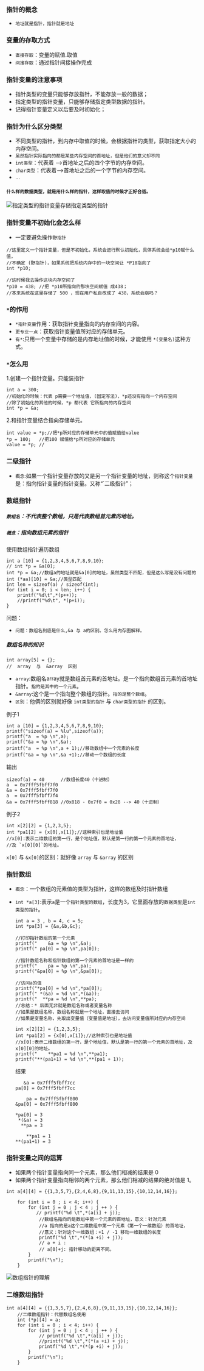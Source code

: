 ### 指针的概念
* `地址就是指针，指针就是地址`

### 变量的存取方式

* `直接存取`：变量的赋值.取值
* `间接存取`：通过指针间接操作完成

### 指针变量的注意事项
* 指针类型的变量只能够存放指针，不能存放一般的数据；
* 指定类型的指针变量，只能够存储指定类型数据的指针。
* 记得指针变量定义以后要及时初始化；

### 指针为什么区分类型
- 不同类型的指针，到内存中取值的时候，会根据指针的类型，获取指定大小的内存空间。
- `虽然指针实际指向的都是某些内存空间的首地址，但是他们的意义却不同`
- `int类型`：代表着 -->首地址之后的四个字节的内存空间。
- `char类型`：代表着-->首地址之后的一个字节的内存空间。
- ...
#### `什么样的数据类型，就是用什么样的指针，这样取值的时候才正好合适。`

![指定类型的指针变量存储指定类型的指针](https://github.com/to-explore-future/LearningNotes/blob/master/Res/%E6%8C%87%E5%AE%9A%E7%B1%BB%E5%9E%8B%E7%9A%84%E6%8C%87%E9%92%88%E5%8F%98%E9%87%8F%E5%AD%98%E5%82%A8%E6%8C%87%E5%AE%9A%E7%B1%BB%E5%9E%8B%E7%9A%84%E6%8C%87%E9%92%88.png)

### 指针变量不初始化会怎么样
* 一定要避免操作`野指针`

```
//这里定义一个指针变量，但是不初始化，系统会进行默认初始化，具体系统会给*p10赋什么值，
//不确定 (野指针)，如果系统把系统内存中的一块空间让 *P10指向了
int *p10;

//这时候我去操作这块内存空间了
*p10 = 438; //把 *p10所指向的那块空间赋值 成438；
//本来系统在这里存储了 500 ，现在用户私自改成了 438，系统会崩吗？
```

### `*`的作用
-  `*指针变量`作用：获取指针变量指向的内存空间的内容。
-  `更专业一点`：获取指针变量值所对应的存储单元。
-  `有*`:只用一个变量中存储的是内存地址值的时候，才能使用 `*(变量名)`这种方式。

### `*`怎么用

1.创建一个指针变量。只能装指针

```
int a = 300;
//初始化的时候：代表 p需要一个地址值，(固定写法)，*p还没有指向一个内存空间
//除了初始化的其他的时候，*p 都代表 它所指向的内存空间
int *p = &a;
```
2.和指针变量结合指向存储单元。

```
int value = *p;//把*p所对应的存储单元中的值赋值给value
*p = 100;	//把100 赋值给*p所对应的存储单元
value = *p;	//
```


### 二级指针
- `概念`:如果一个指针变量存放的又是另一个指针变量的地址，则称这个`指针变量`是：指向指针变量的指针变量。又称“`二级指针”；

### 数组指针

##### `数组名`：不代表整个数组，只是代表数组首元素的地址。
##### `概念`：指向数组元素的指针
使用数组指针遍历数组

```
int a [10] = {1,2,3,4,5,6,7,8,9,10};
// int *p = &a[0];
int *p = &a;//数组a的地址就是&a[0]的地址，虽然类型不匹配，但是这么写是没有问题的
int (*aa)[10] = &a;//类型匹配    
int len = sizeof(a) / sizeof(int);
for (int i = 0; i < len; i++) {
    printf("%d\t",*(p++));
    //printf("%d\t", *(p+i));
}
```

问题：

- `问题：数组名到底是什么,&a 与 a的区别。怎么用内存图解释。`


##### 数组名称的知识

```
int array[5] = {};
//  array  与  &array  区别
```
- `array`:数组名array就是数组首元素的首地址。是一个指向数组首元素的首地址指针。`指的是其中的一个元素`。
- `&array`:这个是一个指向整个数组的指针。`指的是整个数组`。
- `区别`：他俩的区别就好像 `int类型的指针` 与 `char类型的指针` 的区别。

例子1

```
int a [10] = {1,2,3,4,5,6,7,8,9,10};
printf("sizeof(a) = %lu",sizeof(a));
printf("a  = %p \n",a);
printf("&a = %p \n",&a);
printf("a  = %p \n",a + 1);//移动数组中一个元素的长度
printf("&a = %p \n",&a +1);//移动一个数组的长度

```
输出

```
sizeof(a) = 40		//数组长度40（十进制）
a  = 0x7fff5fbff7f0 
&a = 0x7fff5fbff7f0 
a  = 0x7fff5fbff7f4 
&a = 0x7fff5fbff818	//0x818 - 0x7f0 = 0x28 --> 40（十进制）

```
例子2

```
int x[2][2] = {1,2,3,5};
int *pa1[2] = {x[0],x[1]};//这种索引也是地址值
//x[0]:表示二维数组的第一行，是个地址值，默认是第一行的第一个元素的首地址，
//及 `x[0][0]`的地址。

```

`x[0]` 与 `&x[0]`的区别：就好像 `array` 与 `&array` 的区别

### 指针数组
- `概念`：一个数组的元素值的类型为指针，这样的数组及时指针数组
- `int *a[3]`:表示`a`是一个`指针类型的数组`，长度为3，它里面存放的`数据类型`是`int类型的指针`。 


	```
	int a = 3 , b = 4, c = 5;
    int *pa[3] = {&a,&b,&c};
    
    //打印指针数组的第一个元素    
    printf("    &a = %p \n",&a);
    printf(" pa[0] = %p \n",pa[0]);
    
    //指针数组名称和指针数组的第一个元素的首地址是一样的
    printf("    pa = %p \n",pa);
    printf("&pa[0] = %p \n",&pa[0]);
    
    //访问a的值
    printf("*pa[0] = %d \n",*pa[0]);
    printf(" *(&a) = %d \n",*(&a));
    printf("  **pa = %d \n",**pa);
    //总结：* 后面无非就是数组名称或者变量名称
    //如果是数组名称，数组名称就是一个地址，直接去访问
    //如果是变量名称，先取出变量值（变量值是地址），去访问变量值所对应的内存空间
    
    int x[2][2] = {1,2,3,5};
    int *pa1[2] = {x[0],x[1]};//这种索引也是地址值
	//x[0]:表示二维数组的第一行，是个地址值，默认是第一行的第一个元素的首地址，及x[0][0]的地址。
    printf("    **pa1 = %d \n",**pa1);
    printf("**(pa1+1) = %d \n",**(pa1 + 1));
    
	```
	结果
	
	```
       &a = 0x7fff5fbff7cc 
 	pa[0] = 0x7fff5fbff7cc 
 	
        pa = 0x7fff5fbff800 
	&pa[0] = 0x7fff5fbff800 
	
	*pa[0] = 3 
 	 *(&a) = 3 
  	  **pa = 3 
  	  
        **pa1 = 1 
	**(pa1+1) = 3 

	```
	
### 指针变量之间的运算
- 如果两个指针变量指向同一个元素，那么他们相减的结果是 0
- 如果两个指针变量指向相邻的两个元素，那么他们相减的结果的绝对值是 1。

```
int a[4][4] = {{1,3,5,7},{2,4,6,8},{9,11,13,15},{10,12,14,16}};
    
    for (int i = 0 ; i < 4; i++) {
        for (int j = 0 ; j < 4 ; j ++ ) {
           // printf("%d \t",*(a[i] + j));
            //数组名指向的是数组中第一个元素的首地址，意义：针对元素
            //a 指向的是a这个二维数组中第一个元素（第一个一维数组）的首地址，
            //意义：针对这个一维数组：+1 / -1 移动一维数组的长度
            printf("%d \t",*(*(a +i) + j));
            // a + i :
            // a[0]+j: 指针移动的距离不同。
        }
        printf("\n");
    }

```
![数组指针的理解](https://github.com/to-explore-future/LearningNotes/blob/master/Res/%E4%BA%8C%E7%BB%B4%E6%95%B0%E7%BB%84%E4%B8%8D%E5%90%8C%E7%9A%84%E6%8C%87%E9%92%88%20.jpg)

### 二维数组指针

```
int a[4][4] = {{1,3,5,7},{2,4,6,8},{9,11,13,15},{10,12,14,16}};
    //二维数组指针：代替数组名使用
    int (*p)[4] = a;
    for (int i = 0 ; i < 4; i++) {
        for (int j = 0 ; j < 4 ; j ++ ) {
            // printf("%d \t",*(a[i] + j));
          	//printf("%d \t",*(*(a +i) + j));
            printf("%d \t",*(*(p +i) + j));
        }
        printf("\n");
    }
    
```
